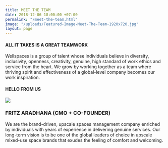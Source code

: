 ```yaml
---
title: MEET THE TEAM
date: 2018-12-06 18:00:00 +07:00
permalink: "/meet-the-team.html"
image: "/uploads/Featured-Image-Meet-The-Team-1920x720.jpg"
layout: page
---
```


<div class="row mb-5">
<div class="col-12 col-lg-8 offset-lg-2 text-center">
<h4 class="mb-4">ALL IT TAKES IS A GREAT TEAMWORK</h4>
<p>Wellspaces is a group of talent whose individuals believe in diversity, inclusivity, openness, creativity, genuine, high standard of work ethics and service from the heart. We grow by working together as a team where thriving spirit and effectiveness of a global-level company becomes our work inspiration.</p>
</div>
</div>

<div class="row">

<div class="col-12 col-lg-8 offset-lg-2">
<h4 class="mb-5 text-center">HELLO FROM US</h4>
</div>

<div class="col-12 col-lg-8 offset-lg-2">

<div class="row">

<div class="col-8 offset-2 col-lg-3 offset-lg-0">
<img src="/uploads/Layer%2029-d91318.jpg" class="img-fluid mb-3" />
</div>

<div class="col-12 col-lg-9">
<h3 class="d-none">FRITZ ARADHANA (CMO + CO-FOUNDER)</h3>
<p>We are the brand-driven, upscale spaces management company enriched by individuals with years of experience in delivering genuine services. Our long-term vision is to be one of the global leaders of choice in upscale mixed-use space brands that exudes the feeling of comfort and welcoming.</p>
</div>
</div>
</div>

</div>